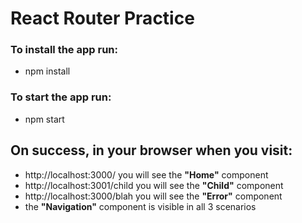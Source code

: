 # React Router Practice

### To install the app run:
* npm install

### To start the app run:
* npm start

## On success, in your browser when you visit:
* http://localhost:3000/ you will see the __"Home"__ component
* http://localhost:3001/child you will see the __"Child"__ component
* http://localhost:3000/blah you will see the __"Error"__ component
* the __"Navigation"__ component is visible in all 3 scenarios
